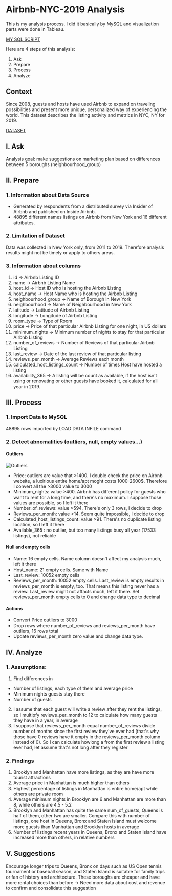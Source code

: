 # Airbnb-NYC-2019 Analysis


This is my analysis process. I did it basically by MySQL and visualization parts were done in Tableau.

[MY SQL SCRIPT](https://github.com/levuthuynga/SQL-Projects/blob/main/Airbnb_NYC_2019/Airbnb_NYC_2019.sql)

Here are 4 steps of this analysis:
1. Ask
2. Prepare
3. Process
4. Analyze

## Context
Since 2008, guests and hosts have used Airbnb to expand on traveling possibilities and present more unique, personalized way of experiencing the world. This dataset describes the listing activity and metrics in NYC, NY for 2019.

[DATASET](https://www.kaggle.com/dgomonov/new-york-city-airbnb-open-data)

## I. Ask

Analysis goal: make suggestions on marketing plan based on differences between 5 boroughs (neighbourhood_group)

## II. Prepare
### 1. Information about Data Source

- Generated by respondents from a distributed survey via Insider of Airbnb and published on Inside Airbnb.
- 48895 different names listings on Airbnb from New York and 16 different attributes.

### 2. Limitation of Dataset
Data was collected in New York only, from 2011 to 2019. Therefore analysis results might not be timely or apply to others areas.

### 3. Information about columns
1. id -> Airbnb Listing ID
2. name -> Airbnb Listing Name
3. host_id -> Host ID who is hosting the Airbnb Listing
4. host_name -> Host Name who is hosting the Airbnb Listing
5. neighbourhood_group -> Name of Borough in New York
6. neighbourhood -> Name of Neighbourhood in New York
7. latitude -> Latitude of Airbnb Listing
8. longitude -> Longitude of Airbnb Listing
9. room_type -> Type of Room
10. price -> Price of that particular Airbnb Listing for one night, in US dollars
11. minimum_nights -> Minimum number of nights to stay for that particular Airbnb Listing
12. number_of_reviews -> Number of Reviews of that particular Airbnb Listing
13. last_review -> Date of the last review of that particular listing 
14. reviews_per_month -> Average Reviews each month
15. calculated_host_listings_count -> Number of times Host have hosted a listing
16. availability_365 -> A listing will be count as available, if the host isn't using or renovating or other guests have booked it, calculated for all year in 2019.

## III. Process
### 1. Import Data to MySQL
48895 rows imported by LOAD DATA INFILE command

### 2. Detect abnomalities (outliers, null, empty values...)
#### Outliers

![Outliers](https://user-images.githubusercontent.com/94755091/148875183-c2a80ed9-013a-4f83-9911-74cee46db553.png)

- Price: outliers are value that >1400. I double check the price on Airbnb website, a luxirious entire home/apt moght costs 1000-2600$. Therefore I convert all the >3000 value to 3000
- Minimum_nights: value >400. Airbnb has different policy for guests who want to rent for a long time, and there's no maximum. I suppose those values are possible, so I left it there
- Number_of_reviews: value >594. There's only 3 rows, I decide to drop
- Reviews_per_month: value >14. Seem quite impossible, I decide to drop
- Calculated_host_listings_count: value >91. There's no duplicate listing location, so I left it there
- Available_365 : no outlier, but too many listings busy all year (17533 listings), not reliable

#### Null and empty cells
- Name: 16 empty cells. Name column doesn't affect my analysis much, left it there
- Host_name: 21 empty cells. Same with Name
- Last_review: 10052 empty cells
- Reviews_per_month: 10052 empty cells. 
Last_review is empty results in reviews_per_month is empty, too. That means this listing never has a review. 
Last_review might not affacts much, left it there. Set reviews_per_month empty cells to 0 and change data type to decimal

#### Actions
- Convert Price outliers to 3000
- Drop rows where number_of_reviews and reviews_per_month have outliers, 16 rows total
- Update reviews_per_month zero value and change data type.

## IV. Analyze
### 1. Assumptions: 
1. Find differences in
- Number of listings, each type of them and average price
- Minimum nights guests stay there
- Number of guests
2. I assume that each guest will write a review after they rent the listings, so I multipfy reviews_per_month to 12 to calculate how many guests they have in a year, in average
3. I suppose that reviews_per_month equal number_of_reviews divide number of months since the first review they've ever had (that's why those have 0 reviews have it empty in the reviews_per_month column instead of 0). So I can calculate howlong a from the first review a listing ever had, let assume that's not long after they register

### 2. Findings
1. Brooklyn and Manhattan have more listings, as they are have more tourist attractions
2. Average price in Manhattan is much higher than others
3. Highest percentage of listings in Manhattan is entire home/apt while others are private room
4. Average minimum nights in Brooklyn are 6 and Manhattan are more than 8, while others are 4.5 - 5.2
5. Brooklyn and Manhattan has quite the same num_of_guests, Queens is half of them, other two are smaller. Compare this with number of listings, one host in Queens, Bronx and Staten Island must welcome more guests than Manhattan and Brooklyn hosts in average 
7. Number of listings recent years in Queens, Bronx and Staten Island have increased more than others, in relative numbers

## V. Suggestions
Encourage longer trips to Queens, Bronx on days such as US Open tennis tournament or baseball season, and Staten Island is suitable for family trips or fan of history and architecture. These boroughs are cheaper and have more rental choices than before
-> Need more data about cost and revenue to confirm and consolidate this suggestion


